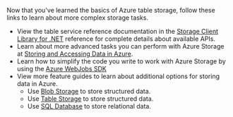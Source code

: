 Now that you've learned the basics of Azure table storage, follow these links to learn about more complex storage tasks.

- View the table service reference documentation in the [Storage Client Library for .NET](https://msdn.microsoft.com/zh-cn/library/wa_storage_30_reference_home.aspx) reference for complete details about available APIs.
- Learn about more advanced tasks you can perform with Azure Storage at [Storing and Accessing Data in Azure](https://msdn.microsoft.com/zh-cn/library/azure/gg433040.aspx).    
- Learn how to simplify the code you write to work with Azure Storage by using the [Azure WebJobs SDK](/documentation/articles/websites-dotnet-webjobs-sdk)
- View more feature guides to learn about additional options for storing data in Azure.
  - Use [Blob Storage](/documentation/articles/storage-dotnet-how-to-use-blobs) to store structured data.
  - Use [Table Storage](/documentation/articles/storage-dotnet-how-to-use-tables) to store structured data.
  - Use [SQL Database](/documentation/articles/sql-database-dotnet-how-to-use) to store relational data.

